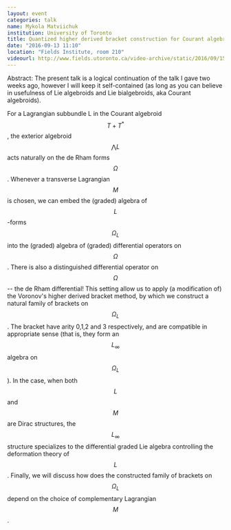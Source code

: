 ```yaml
---
layout: event
categories: talk
name: Mykola Matviichuk
institution: University of Toronto
title: Quantized higher derived bracket construction for Courant algebroids
date: "2016-09-13 11:10"
location: "Fields Institute, room 210"
videourl: http://www.fields.utoronto.ca/video-archive/static/2016/09/1511-16024/mergedvideo.ogv
---
```

Abstract: The present talk is a logical continuation of the talk I gave two weeks ago, however I will keep it self-contained (as long as you can believe in usefulness of Lie algebroids and Lie bialgebroids, aka Courant algebroids).

For a Lagrangian subbundle L in the Courant algebroid $$T+T^*$$, the exterior algebroid $$\bigwedge L$$ acts naturally on the de Rham forms $$\Omega$$. Whenever a transverse Lagrangian $$M$$ is chosen, we can embed the (graded) algebra of $$L$$-forms $$\Omega_L$$ into the (graded) algebra of (graded) differential operators on $$\Omega$$. There is also a distinguished differential operator on $$\Omega$$ -- the de Rham differential! This setting allow us to apply (a modification of) the Voronov's higher derived bracket method, by which we construct a natural family of brackets on $$\Omega_L$$. The bracket have arity 0,1,2 and 3 respectively, and are compatible in appropriate sense (that is, they form an $$L_\infty$$ algebra on $$\Omega_L$$). In the case, when both $$L$$ and $$M$$ are Dirac structures, the $$L_\infty$$ structure specializes to the differential graded Lie algebra controlling the deformation theory of $$L$$. Finally, we will discuss how does the constructed family of brackets on $$\Omega_L$$ depend on the choice of complementary Lagrangian $$M$$.
